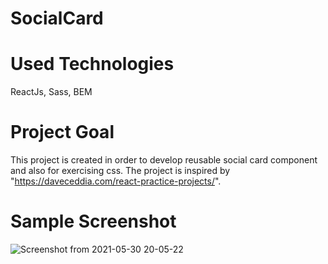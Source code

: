 # SocialCard

# Used Technologies
ReactJs, Sass, BEM

# Project Goal
This project is created in order to develop reusable social card component and also for exercising css.
The project is inspired by "https://daveceddia.com/react-practice-projects/".

# Sample Screenshot
![Screenshot from 2021-05-30 20-05-22](https://user-images.githubusercontent.com/25548655/120113295-7a7f3b80-c182-11eb-9722-cc8906c7370c.png)
